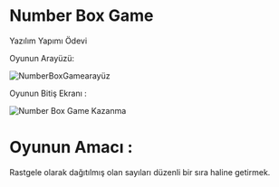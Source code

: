 # Number Box Game

Yazılım Yapımı Ödevi

Oyunun Arayüzü: 

![NumberBoxGamearayüz](https://user-images.githubusercontent.com/114232816/235324607-b2bcb457-5779-4654-adef-eafaf0721a0f.png)

Oyunun Bitiş Ekranı :

![Number Box Game Kazanma](https://user-images.githubusercontent.com/114232816/235324638-ce0a443d-d4f2-46d8-aeab-b7366c6488b6.png)

# Oyunun Amacı :

Rastgele olarak dağıtılmış olan sayıları düzenli bir sıra haline getirmek.
